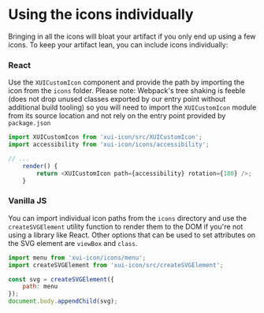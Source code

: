 Using the icons individually
============================

Bringing in all the icons will bloat your artifact if you only end up using a few icons. To keep your artifact lean,
you can include icons individually:

### React

Use the `XUICustomIcon` component and provide the path by importing the icon from the `icons` folder.
Please note: Webpack's tree shaking is feeble (does not drop unused classes exported by our entry point without additional build tooling) 
so you will need to import the `XUICustomIcon` module from its source location and not rely on the entry point provided by `package.json`

```js
import XUICustomIcon from 'xui-icon/src/XUICustomIcon';
import accessibility from 'xui-icon/icons/accessibility';

// ...
    render() {
        return <XUICustomIcon path={accessibility} rotation={180} />;    
    }
```

### Vanilla JS

You can import individual icon paths from the `icons` directory and use the `createSVGElement` utility function to render them to the DOM if you're not using a library like React.
Other options that can be used to set attributes on the SVG element are `viewBox` and `class`.

```js
import menu from 'xui-icon/icons/menu';
import createSVGElement from 'xui-icon/src/createSVGElement';

const svg = createSVGElement({
	path: menu
});
document.body.appendChild(svg);
```
